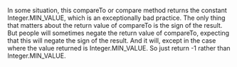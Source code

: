 In some situation, this compareTo or compare method returns the constant Integer.MIN_VALUE, which is an exceptionally bad practice. The only thing that matters about the return value of compareTo is the sign of the result. But people will sometimes negate the return value of compareTo, expecting that this will negate the sign of the result. And it will, except in the case where the value returned is Integer.MIN_VALUE. So just return -1 rather than Integer.MIN_VALUE.